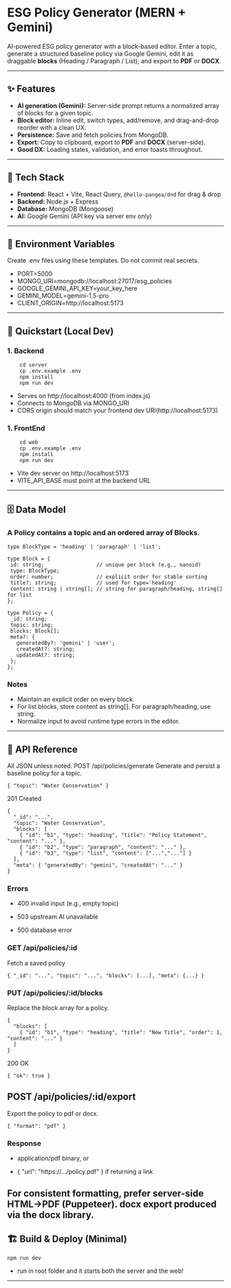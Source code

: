 # ESG Policy Generator (MERN + Gemini)

AI-powered ESG policy generator with a block-based editor. Enter a topic, generate a structured baseline policy via Google Gemini, edit it as draggable **blocks** (Heading / Paragraph / List), and export to **PDF** or **DOCX**.

---

## ✨ Features

- **AI generation (Gemini):** Server-side prompt returns a normalized array of blocks for a given topic.
- **Block editor:** Inline edit, switch types, add/remove, and drag-and-drop reorder with a clean UX.
- **Persistence:** Save and fetch policies from MongoDB.
- **Export:** Copy to clipboard, export to **PDF** and **DOCX** (server-side).
- **Good DX:** Loading states, validation, and error toasts throughout.

---

## 🧱 Tech Stack

- **Frontend:** React + Vite, React Query, `@hello-pangea/dnd` for drag & drop  
- **Backend:** Node.js + Express  
- **Database:** MongoDB (Mongoose)  
- **AI:** Google Gemini (API key via server env only)  

---

## 🔑 Environment Variables
Create .env files using these templates. Do not commit real secrets.
- PORT=5000
- MONGO_URI=mongodb://localhost:27017/esg_policies
- GOOGLE_GEMINI_API_KEY=your_key_here
- GEMINI_MODEL=gemini-1.5-pro
- CLIENT_ORIGIN=http://localhost:5173

---

## 🚀 Quickstart (Local Dev)
### 1. Backend
```
    cd server
    cp .env.example .env
    npm install
    npm run dev

```
- Serves on http://localhost:4000 (from index.js)
- Connects to MongoDB via MONGO_URI
- CORS origin should match your frontend dev URl(http://localhost:5173)

### 1. FrontEnd
```
    cd web
    cp .env.example .env
    npm install
    npm run dev

```
- Vite dev server on http://localhost:5173
- VITE_API_BASE must point at the backend URL
---

## 🗄️ Data Model
### A Policy contains a topic and an ordered array of Blocks.
 ```
type BlockType = 'heading' | 'paragraph' | 'list';

type Block = {
  id: string;                 // unique per block (e.g., nanoid)
  type: BlockType;
  order: number;              // explicit order for stable sorting
  title?: string;             // used for type='heading'
  content: string | string[]; // string for paragraph/heading, string[] for list
};

type Policy = {
  _id: string;
  topic: string;
  blocks: Block[];
  meta?: {
    generatedBy?: 'gemini' | 'user';
    createdAt?: string;
    updatedAt?: string;
  };
};

 ```

 ### Notes
- Maintain an explicit order on every block.
- For list blocks, store content as string[]. For paragraph/heading, use string.
- Normalize input to avoid runtime type errors in the editor.
---

## 🔌 API Reference
All JSON unless noted.
POST /api/policies/generate
Generate and persist a baseline policy for a topic.
```
{ "topic": "Water Conservation" }

```
201 Created
```
{
  "_id": "...",
  "topic": "Water Conservation",
  "blocks": [
    { "id": "b1", "type": "heading", "title": "Policy Statement", "content": "..." },
    { "id": "b2", "type": "paragraph", "content": "..." },
    { "id": "b3", "type": "list", "content": ["...","..."] }
  ],
  "meta": { "generatedBy": "gemini", "createdAt": "..." }
}

```
### Errors
- 400 invalid input (e.g., empty topic)

- 503 upstream AI unavailable

- 500 database error

### GET /api/policies/:id
Fetch a saved policy
```
{ "_id": "...", "topic": "...", "blocks": [...], "meta": {...} }

```

### PUT /api/policies/:id/blocks
Replace the block array for a policy.

```
{
  "blocks": [
    { "id": "b1", "type": "heading", "title": "New Title", "order": 1, "content": "..." }
  ]
}

```
200 OK

```
{ "ok": true }

```

## POST /api/policies/:id/export
Export the policy to pdf or docx.

```
{ "format": "pdf" }

```

### Response

- application/pdf binary, or

- { "url": "https://.../policy.pdf" } if returning a link

For consistent formatting, prefer server-side HTML→PDF (Puppeteer). docx export produced via the docx library.
---


## 🏗️ Build & Deploy (Minimal)

```
npm run dev 
```
- run in root folder and it starts both the server and the web!


---